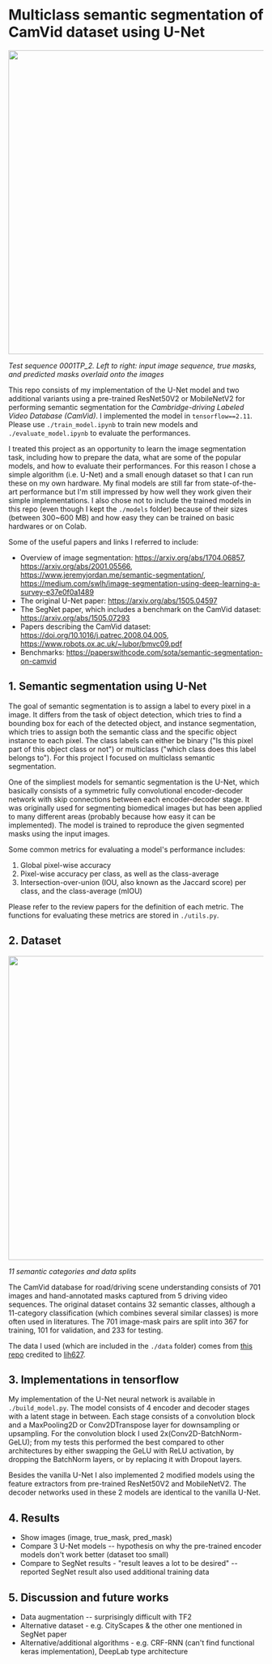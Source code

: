 # Multiclass semantic segmentation of CamVid dataset using U-Net

<img src="https://github.com/yumouwei/camvid_unet_semantic_segmentation/raw/main/images/u-net_0001TP_2.gif" width="600" >

_Test sequence 0001TP_2. Left to right: input image sequence, true masks, and predicted masks overlaid onto the images_


This repo consists of my implementation of the U-Net model and two additional variants using a pre-trained ResNet50V2 or MobileNetV2 for performing semantic segmentation for the _Cambridge-driving Labeled Video Database (CamVid)_. I implemented the model in `tensorflow==2.11`.  Please use `./train_model.ipynb` to train new models and `./evaluate_model.ipynb` to evaluate the performances.

I treated this project as an opportunity to learn the image segmentation task, including how to prepare the data, what are some of the popular models, and how to evaluate their performances. For this reason I chose a simple algorithm (i.e. U-Net) and a small enough dataset so that I can run these on my own hardware. My final models are still far from state-of-the-art performance but I'm still impressed by how well they work given their simple implementations. I also chose not to include the trained models in this repo (even though I kept the `./models` folder) because of their sizes (between 300~600 MB) and how easy they can be trained on basic hardwares or on Colab.

Some of the useful papers and links I referred to include:
- Overview of image segmentation: https://arxiv.org/abs/1704.06857, https://arxiv.org/abs/2001.05566, https://www.jeremyjordan.me/semantic-segmentation/, https://medium.com/swlh/image-segmentation-using-deep-learning-a-survey-e37e0f0a1489
- The original U-Net paper: https://arxiv.org/abs/1505.04597
- The SegNet paper, which includes a benchmark on the CamVid dataset: https://arxiv.org/abs/1505.07293
- Papers describing the CamVid dataset: https://doi.org/10.1016/j.patrec.2008.04.005, https://www.robots.ox.ac.uk/~lubor/bmvc09.pdf
- Benchmarks: https://paperswithcode.com/sota/semantic-segmentation-on-camvid

## 1. Semantic segmentation using U-Net

The goal of semantic segmentation is to assign a label to every pixel in a image. It differs from the task of object detection, which tries to find a bounding box for each of the detected object, and instance segmentation, which tries to assign both the semantic class and the specific object instance to each pixel. The class labels can either be binary ("Is this pixel part of this object class or not") or multiclass ("which class does this label belongs to"). For this project I focused on multiclass semantic segmentation.

One of the simpliest models for semantic segmentation is the U-Net, which basically consists of a symmetric fully convolutional encoder-decoder network with skip connections between each encoder-decoder stage. It was originally used for segmenting biomedical images but has been applied to many different areas (probably because how easy it can be implemented). The model is trained to reproduce the given segmented masks using the input images.

Some common metrics for evaluating a model's performance includes:

1. Global pixel-wise accuracy
2. Pixel-wise accuracy per class, as well as the class-average
3. Intersection-over-union (IOU, also known as the Jaccard score) per class, and the class-average (mIOU)

Please refer to the review papers for the definition of each metric. The functions for evaluating these metrics are stored in `./utils.py`.

## 2. Dataset

<img src="https://user-images.githubusercontent.com/46117079/235361740-4f6a6607-d2a7-48ff-893d-ed5c5226bdb9.png" width="600" >

_11 semantic categories and data splits_


The CamVid database for road/driving scene understanding consists of 701 images and hand-annotated masks captured from 5 driving video sequences. The original dataset contains 32 semantic classes, although a 11-category classification (which combines several similar classes) is more often used in literatures. The 701 image-mask pairs are split into 367 for training, 101 for validation, and 233 for testing.

The data I used (which are included in the `./data` folder) comes from [this repo](https://github.com/lih627/CamVid) credited to [lih627](https://github.com/lih627).

## 3. Implementations in tensorflow

My implementation of the U-Net neural network is available in `./build_model.py`. The model consists of 4 encoder and decoder stages with a latent stage in between. Each stage consists of a convolution block and a MaxPooling2D or Conv2DTranspose layer for downsampling or upsampling. For the convolution block I used 2x(Conv2D-BatchNorm-GeLU); from my tests this performed the best compared to other architectures by either swapping the GeLU with ReLU activation, by dropping the BatchNorm layers, or by replacing it with Dropout layers.

Besides the vanilla U-Net I also implemented 2 modified models using the feature extractors from pre-trained ResNet50V2 and MobileNetV2. The decoder networks used in these 2 models are identical to the vanilla U-Net.

## 4. Results

- Show images (image, true_mask, pred_mask)
- Compare 3 U-Net models -- hypothesis on why the pre-trained encoder models don't work better (dataset too small)
- Compare to SegNet results - "result leaves a lot to be desired" -- reported SegNet result also used additional training data

## 5. Discussion and future works
- Data augmentation -- surprisingly difficult with TF2
- Alternative dataset - e.g. CityScapes & the other one mentioned in SegNet paper
- Alternative/additional algorithms - e.g. CRF-RNN (can't find functional keras implementation), DeepLab type architecture
